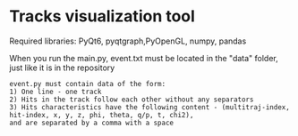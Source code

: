 # Tracks visualization tool

Required libraries: PyQt6, pyqtgraph,PyOpenGL, numpy, pandas

When you run the main.py, event.txt must be located in the "data" folder,
 just like it is in the repository

    event.py must contain data of the form:
    1) One line - one track
    2) Hits in the track follow each other without any separators
    3) Hits characteristics have the following content - (multitraj-index, hit-index, x, y, z, phi, theta, q/p, t, chi2),
    and are separated by a comma with a space
